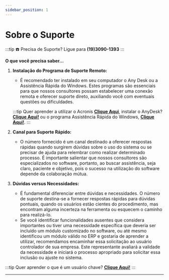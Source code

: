 ```yaml
---
sidebar_position: 1
---
```


# Sobre o Suporte

:::tip
☎️ Precisa de Suporte? Ligue para **(19)3090-1393**
:::

**O que você precisa saber…**

1. **Instalação do Programa de Suporte Remoto:**
    - É recomendado ter instalado em seu computador o Any Desk ou a Assistência Rápida do Windows. Estes programas são essenciais para que nossos consultores possam estabelecer uma conexão remota e oferecer suporte direto, auxiliando você com eventuais questões ou dificuldades.
    
    :::tip
    Quer aprender a utilizar o Acronis [**Clique Aqui**](suporte-acronis.md), instalar o AnyDesk? [**Clique Aqui!**](suporte-anydesk.md) ou o programa Assistência Rápida do Windows, [**Clique Aqui!**](suporte-assistencia-rapida.md).
    :::

2. **Canal para Suporte Rápido:**
    - O número fornecido é um canal destinado a oferecer respostas rápidas quando surgirem dúvidas sobre o uso do sistema ou se precisar de ajuda para relembrar como realizar determinado processo. É importante salientar que nossos consultores são especializados no software, portanto, ao buscar assistência, seja claro, paciente e objetivo, pois o sucesso na utilização do software depende da colaboração mútua.
3. **Dúvidas versus Necessidades:**
    - É fundamental diferenciar entre dúvidas e necessidades. O número de suporte destina-se a fornecer respostas rápidas para dúvidas pontuais, quando os usuários estão cientes do procedimento, mas encontram alguma incerteza na ferramenta ou esquecem o caminho para realizá-lo.
    - Se você identificar funcionalidades ausentes que considera importantes ou tiver uma necessidade específica que deveria ser incluído um módulo customizado no software, ou até mesmo identificou um módulo válido no ERP e gostaria de aprender a utilizar, recomendamos encaminhar essa solicitação ao usuário controlador de sua empresa. Este representante avaliará a validade da necessidade e iniciará o processo apropriado para solicitar essa inclusão ou ajuste no sistema.
    
:::tip
Quer aprender o que é um usuário chave? [**Clique Aqui!**](../usuarios-chave.md)
:::

---